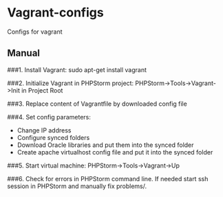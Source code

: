 # Vagrant-configs
Configs for vagrant

## Manual
###1. Install Vagrant:
  sudo apt-get install vagrant

###2. Initialize Vagrant in PHPStorm project:
  PHPStorm->Tools->Vagrant->Init in Project Root

###3. Replace content of Vagrantfile by downloaded config file

###4. Set config parameters:
  - Change IP address
  - Configure synced folders
  - Download Oracle libraries and put them into the synced folder
  - Create apache virtualhost config file and put it into the synced folder

###5. Start virtual machine:
  PHPStorm->Tools->Vagrant->Up
  
###6. Check for errors in PHPStorm command line. If needed start ssh session in PHPStorm and manually fix problems/.
